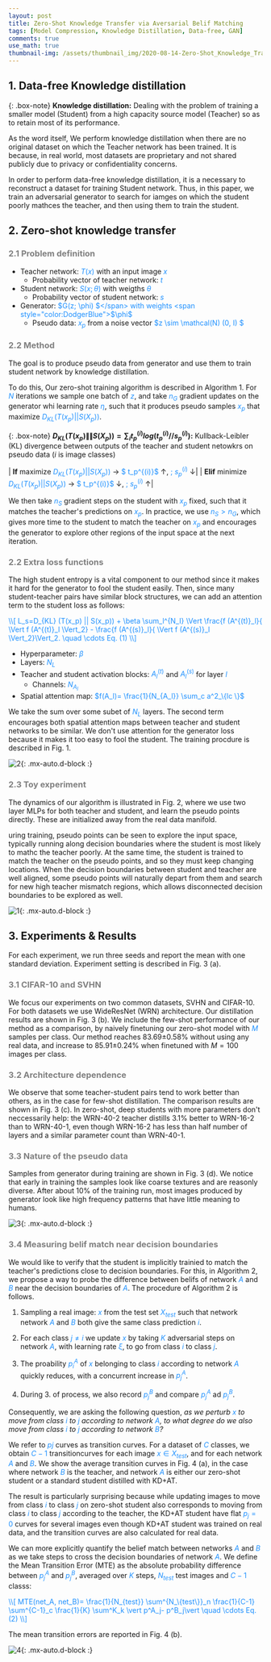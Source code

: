 ```yaml
---
layout: post
title: Zero-Shot Knowledge Transfer via Aversarial Belif Matching
tags: [Model Compression, Knowledge Distillation, Data-free, GAN]
comments: true
use_math: true
thumbnail-img: /assets/thumbnail_img/2020-08-14-Zero-Shot_Knowledge_Transfer_via_Adversarial_Belif_Matching/post.png
---
```


## 1. Data-free Knowledge distillation


{: .box-note}
**Knowledge distillation:** Dealing with the problem of training a smaller model (Student) from a high capacity source model (Teacher) so as to retain most of its performance.

As the word itself, We perform knowledge distillation when there are no original dataset on which the Teacher network has been trained. It is because, in real world, most datasets are proprietary and not shared publicly due to privacy or confidentiality concerns. 


In order to perform data-free knowledge distillation, it is a necessary to reconstruct a dataset for training Student network. Thus, in this paper, we train an adversarial generator to search for iamges on which the student poorly mathces the teacher, and then using them to train the student.


## 2. Zero-shot knowledge transfer


### <span style="color:gray"> 2.1 Problem definition </span>


* Teacher network: <span style="color:DodgerBlue">$T(x)$</span> with an input image <span style="color:DodgerBlue">$x$</span>
	* Probability vector of teacher network: <span style="color:DodgerBlue">$t$</span>
* Student network: <span style="color:DodgerBlue">$S(x; \theta)$</span> with weigths <span style="color:DodgerBlue">$\theta$</span>
	* Probability vector of student network: <span style="color:DodgerBlue">$s$</span>
* Generator: <span style="color:DodgerBlue">$G(z; \phi) $</span> with weights <span style="color:DodgerBlue">$\phi$</span>
	* Pseudo data: <span style="color:DodgerBlue">$x_p$</span> from a noise vector <span style="color:DodgerBlue">$z \sim \mathcal(N) (0, I) $</span>


### <span style="color:gray"> 2.2 Method </span>

The goal is to produce pseudo data from generator and use them to train student network by knowledge distillation.

To do this, Our zero-shot training algorithm is described in Algorithm 1. For <span style="color:DodgerBlue">$N$</span> iterations we sample one batch of <span style="color:DodgerBlue">$z$</span>, and take <span style="color:DodgerBlue">$n_G$</span> gradient updates on the generator whi learning rate <span style="color:DodgerBlue">$\eta$</span>, such that it produces pseudo samples <span style="color:DodgerBlue">$x_p$</span> that maximize <span style="color:DodgerBlue">$D_{KL} (T(x_p) || S(X_p))$</span>.

{: .box-note}
**$D_{KL} (T(x_p) \| \| S(X_p))= \sum_i t_p^{(i)} log (t^{(i)}_p // s^{(i)}_p)$:** Kullback-Leibler (KL) divergence between outputs of the teacher and student netowkrs on pseudo data ($i$ is image classes)



| **If** maximize <span style="color:DodgerBlue">$D_{KL} (T(x_p) || S(X_p))$</span> $\rightarrow$ <span style="color:DodgerBlue">$ t_p^{(i)}$</span> $\uparrow$, <span style="color:DodgerBlue">\; $s^{(i)}_p$</span> $\downarrow$|
| **Elif** minimize <span style="color:DodgerBlue">$D_{KL} (T(x_p) || S(X_p))$</span> $\rightarrow$ <span style="color:DodgerBlue">$ t_p^{(i)}$</span> $\downarrow$, <span style="color:DodgerBlue">\; $s^{(i)}_p$</span> $\uparrow$|


We then take <span style="color:DodgerBlue">$n_S$</span> gradient steps on the student with <span style="color:DodgerBlue">$x_p$</span> fixed, such that it matches the teacher's predictions on <span style="color:DodgerBlue">$x_p$</span>. In practice, we use <span style="color:DodgerBlue">$n_S > n_G$</span>, which gives more time to the student to match the teacher on <span style="color:DodgerBlue">$x_p$</span> and encourages the generator to explore other regions of the input space at the next iteration.



### <span style="color:gray"> 2.2 Extra loss functions </span>

The high student entropy is a vital component to our method since it makes it hard for the generator to fool the student easily. Then, since many student-teacher pairs have similar block structures, we can add an attention term to the student loss as follows:

<span style="color:DodgerBlue">
\\[
L_s=D_{KL} (T(x_p) || S(x_p)) + \beta \sum_l^{N_I} \Vert \frac{f (A^{(t)}_l}{ \Vert f (A^{(t)}_l \Vert_2} - \frac{f (A^{(s)}_l}{ \Vert f (A^{(s)}_l \Vert_2}\Vert_2. \quad \cdots Eq. (1)
\\]
</span>


* Hyperparameter: <span style="color:DodgerBlue">$\beta$</span>
* Layers: <span style="color:DodgerBlue">$N_L$</span>
* Teacher and student activation blocks: <span style="color:DodgerBlue">$A^{(t)}_l$</span> and <span style="color:DodgerBlue">$A^{(s)}_l$</span> for layer <span style="color:DodgerBlue">$l$</span>
	* Channels: <span style="color:DodgerBlue">$N_{A_l}$</span>
* Spatial attention map: <span style="color:DodgerBlue">$f(A_l)= \frac{1}{N_{A_l}} \sum_c a^2_\{lc \}$</span>

 We take the sum over some subet of <span style="color:DodgerBlue">$N_L$</span> layers. The second term encourages both spatial attention maps between teacher and student networks to be similar. We don't use attention for the generator loss because it makes it too easy to fool the student. The training procdure is described in Fig. 1.

![2](https://da2so.github.io/assets/post_img/2020-08-14-Zero-Shot_Knowledge_Transfer_via_Adversarial_Belif_Matching/1.png){: .mx-auto.d-block :}

 

### <span style="color:gray"> 2.3 Toy experiment </span>


The dynamics of our algorithm is illustrated in Fig. 2, where we use two layer MLPs for both teacher and student, and learn the pseudo points directly. These are initialized away from the real data manifold. 

uring training, pseudo points can be seen to explore the input space, typically running along decision boundaries where the student is most likely to mathc the teacher poorly. At the same time, the student is trained to match the teacher on the pseudo points, and so they must keep changing locations. When the decision boundaries between student and teacher are well aligned, some pseudo points will naturally depart from them and search for new high teacher mismatch regions, which allows disconnected decision boundaries to be explored as well.


![1](https://da2so.github.io/assets/post_img/2020-08-14-Zero-Shot_Knowledge_Transfer_via_Adversarial_Belif_Matching/2.png){: .mx-auto.d-block :}



## 3. Experiments & Results


For each experiment, we run three seeds and report the mean with one standard deviation. Experiment setting is described in Fig. 3 (a).


### <span style="color:gray"> 3.1 CIFAR-10 and SVHN </span>

We focus our experiments on two common datasets, SVHN and CIFAR-10. For both datasets we use WideResNet (WRN) architecture. Our distillation results are shown in Fig. 3 (b). We include the few-shot performance of our method as a comparison, by naively finetuning our zero-shot model with <span style="color:DodgerBlue">$M$</span> samples per class. Our method reaches 83.69$\pm$0.58% without using any real data, and increase to 85.91$\pm$0.24% when finetuned with $M=100$ images per class.


### <span style="color:gray"> 3.2 Architecture  dependence </span>

We observe that some teacher-student pairs tend to work better than others, as in the case for few-shot distillation. The comparison results are shown in Fig. 3 (c). In zero-shot, deep students with more parameters don't neccessarily help: the WRN-40-2 teacher distills 3.1% better to WRN-16-2 than to WRN-40-1, even though WRN-16-2 has less than half number of layers and a similar parameter count than WRN-40-1.


### <span style="color:gray"> 3.3 Nature of the pseudo data </span>

Samples from generator during training are shown in Fig. 3 (d). We notice that early in training the samples look like coarse textures and are reasonly diverse. After about 10% of the training run, most images produced by generator look like high frequency patterns that have little meaning to humans.


![3](https://da2so.github.io/assets/post_img/2020-08-14-Zero-Shot_Knowledge_Transfer_via_Adversarial_Belif_Matching/3.png){: .mx-auto.d-block :}


### <span style="color:gray"> 3.4 Measuring belif match near decision boundaries </span>

We would like to verify that the student is implicitly trainied to match the teacher's predictions close to decision boundaries. For this, in Algorithm 2, we propose a way to probe the difference between belifs of network <span style="color:DodgerBlue">$A$</span> and <span style="color:DodgerBlue">$B$</span> near the decision boundaries of <span style="color:DodgerBlue">$A$</span>. The procedure of Algorithm 2 is follows.

1. Sampling a real image: <span style="color:DodgerBlue">$x$</span> from the test set <span style="color:DodgerBlue">$X_{test}$</span> such that network network <span style="color:DodgerBlue">$A$</span> and <span style="color:DodgerBlue">$B$</span> both give the same class prediction <span style="color:DodgerBlue">$i$</span>.

2. For each class <span style="color:DodgerBlue">$j \neq i$</span> we update <span style="color:DodgerBlue">$x$</span> by taking <span style="color:DodgerBlue">$K$</span> adversarial steps on network <span style="color:DodgerBlue">$A$</span>, with learning rate <span style="color:DodgerBlue">$\xi$</span>, to go from class <span style="color:DodgerBlue">$i$</span> to class <span style="color:DodgerBlue">$j$</span>.

3. The proability <span style="color:DodgerBlue">$p^A_i$</span> of <span style="color:DodgerBlue">$x$</span> belonging to class <span style="color:DodgerBlue">$i$</span> according to network <span style="color:DodgerBlue">$A$</span> quickly reduces, with a concurrent increase in <span style="color:DodgerBlue">$p^A_j$</span>. 

4. During 3. of process, we also record <span style="color:DodgerBlue">$p^B_j$</span> and compare <span style="color:DodgerBlue">$p^A_j$</span> ad <span style="color:DodgerBlue">$p^B_j$</span>.

Consequently, we are asking the following question, *as we perturb <span style="color:DodgerBlue">$x$</span> to move from class <span style="color:DodgerBlue">$i$</span> to <span style="color:DodgerBlue">$j$</span> according to network <span style="color:DodgerBlue">$A$</span>, to what degree do we also move from class <span style="color:DodgerBlue">$i$</span> to <span style="color:DodgerBlue">$j$</span> according to network <span style="color:DodgerBlue">$B$</span>?*


We refer to <span style="color:DodgerBlue">$pj$</span> curves as transition curves. For a dataset of <span style="color:DodgerBlue">$C$</span> classes, we obtain <span style="color:DodgerBlue">$C-1$</span> transitioncurves for each image <span style="color:DodgerBlue">$x \in X_{test}$</span>, and for each network <span style="color:DodgerBlue">$A$</span> and <span style="color:DodgerBlue">$B$</span>. We show the average transition curves in Fig. 4 (a), in the case where network <span style="color:DodgerBlue">$B$</span> is the teacher, and network <span style="color:DodgerBlue">$A$</span> is either our zero-shot student or a standard student distilled with KD+AT. 



The result is particularly surprising because while updating images to move from class  <span style="color:DodgerBlue">$i$</span> to class  <span style="color:DodgerBlue">$j$</span> on zero-shot student also corresponds to moving from class  <span style="color:DodgerBlue">$i$</span> to class  <span style="color:DodgerBlue">$j$</span> according to the teacher, the KD+AT student have flat  <span style="color:DodgerBlue">$p_j=0$</span> curves for several images even though KD+AT student was trained on real data, and the transition curves are also calculated for real data.

We can more explicitly quantify the belief match between networks <span style="color:DodgerBlue">$A$</span> and <span style="color:DodgerBlue">$B$</span> as we take steps to cross the decision boundaries of network <span style="color:DodgerBlue">$A$</span>. We define the Mean Transition Error (MTE) as the absolute probability difference between <span style="color:DodgerBlue">$p^A_j$</span> and <span style="color:DodgerBlue">$p^B_j$</span>, averaged over <span style="color:DodgerBlue">$K$</span> steps, <span style="color:DodgerBlue">$N_{test}$</span> test images and <span style="color:DodgerBlue">$C-1$</span> classs: 

<span style="color:DodgerBlue">
\\[
MTE(net_A, net_B)= \frac{1}{N_{test}} \sum^{N_\{test\}}_n \frac{1}{C-1} \sum^{C-1}_c \frac{1}{K} \sum^K_k \vert p^A_j- p^B_j\vert \quad \cdots Eq. (2)
\\]
</span>


The mean transition errors are reported in Fig. 4 (b).


![4](https://da2so.github.io/assets/post_img/2020-08-14-Zero-Shot_Knowledge_Transfer_via_Adversarial_Belif_Matching/4.png){: .mx-auto.d-block :}




